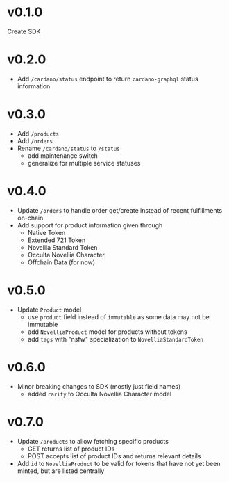 # v0.1.0
Create SDK

# v0.2.0
- Add `/cardano/status` endpoint to return `cardano-graphql` status information

# v0.3.0
- Add `/products`
- Add `/orders`
- Rename `/cardano/status` to `/status`
  - add maintenance switch
  - generalize for multiple service statuses

# v0.4.0
- Update `/orders` to handle order get/create instead of recent fulfillments on-chain
- Add support for product information given through
  - Native Token
  - Extended 721 Token
  - Novellia Standard Token
  - Occulta Novellia Character
  - Offchain Data (for now)

# v0.5.0
- Update `Product` model
  - use `product` field instead of `immutable` as some data may not be immutable
  - add `NovelliaProduct` model for products without tokens
  - add `tags` with "nsfw" specialization to `NovelliaStandardToken`

# v0.6.0
- Minor breaking changes to SDK (mostly just field names)
  - added `rarity` to Occulta Novellia Character model

# v0.7.0
- Update `/products` to allow fetching specific products
  - GET returns list of product IDs
  - POST accepts list of product IDs and returns relevant details
- Add `id` to `NovelliaProduct` to be valid for tokens that have not yet been minted, but are listed centrally
